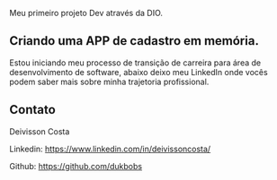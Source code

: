 Meu primeiro projeto Dev através da DIO. 

## Criando uma APP de cadastro em memória.

Estou iniciando meu processo de transição de carreira para área de desenvolvimento de software, abaixo deixo meu LinkedIn onde vocês podem saber mais sobre minha trajetoria profissional.

## Contato

Deivisson Costa

Linkedin: https://www.linkedin.com/in/deivissoncosta/

Github:  https://github.com/dukbobs
